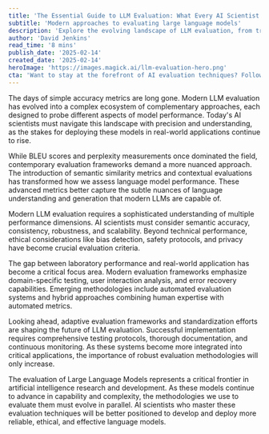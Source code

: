 ```yaml
---
title: 'The Essential Guide to LLM Evaluation: What Every AI Scientist Must Know'
subtitle: 'Modern approaches to evaluating large language models'
description: 'Explore the evolving landscape of LLM evaluation, from traditional metrics to cutting-edge approaches. Learn how modern AI scientists assess model performance across technical, ethical, and real-world dimensions.'
author: 'David Jenkins'
read_time: '8 mins'
publish_date: '2025-02-14'
created_date: '2025-02-14'
heroImage: 'https://images.magick.ai/llm-evaluation-hero.png'
cta: 'Want to stay at the forefront of AI evaluation techniques? Follow us on LinkedIn for regular insights into LLM development and evaluation methodologies that shape the future of AI.'
---
```


The days of simple accuracy metrics are long gone. Modern LLM evaluation has evolved into a complex ecosystem of complementary approaches, each designed to probe different aspects of model performance. Today's AI scientists must navigate this landscape with precision and understanding, as the stakes for deploying these models in real-world applications continue to rise.

While BLEU scores and perplexity measurements once dominated the field, contemporary evaluation frameworks demand a more nuanced approach. The introduction of semantic similarity metrics and contextual evaluations has transformed how we assess language model performance. These advanced metrics better capture the subtle nuances of language understanding and generation that modern LLMs are capable of.

Modern LLM evaluation requires a sophisticated understanding of multiple performance dimensions. AI scientists must consider semantic accuracy, consistency, robustness, and scalability. Beyond technical performance, ethical considerations like bias detection, safety protocols, and privacy have become crucial evaluation criteria.

The gap between laboratory performance and real-world application has become a critical focus area. Modern evaluation frameworks emphasize domain-specific testing, user interaction analysis, and error recovery capabilities. Emerging methodologies include automated evaluation systems and hybrid approaches combining human expertise with automated metrics.

Looking ahead, adaptive evaluation frameworks and standardization efforts are shaping the future of LLM evaluation. Successful implementation requires comprehensive testing protocols, thorough documentation, and continuous monitoring. As these systems become more integrated into critical applications, the importance of robust evaluation methodologies will only increase.

The evaluation of Large Language Models represents a critical frontier in artificial intelligence research and development. As these models continue to advance in capability and complexity, the methodologies we use to evaluate them must evolve in parallel. AI scientists who master these evaluation techniques will be better positioned to develop and deploy more reliable, ethical, and effective language models.